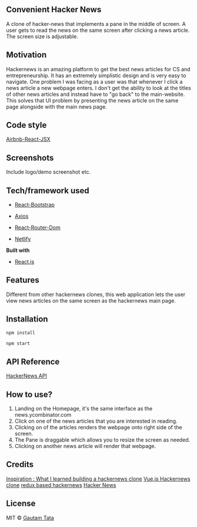 ## Convenient Hacker News
A clone of hacker-news that implements a pane in the middle of screen. A user gets to read the news on the same screen after clicking a news article. The screen size is adjustable.

## Motivation
Hackernews is an amazing platform to get the best news articles for CS and entrepreneurship. It has an extremely simplistic design and is very easy to navigate. One problem I was facing as a user was that whenever I click a news article a new webpage enters. I don't get the ability to look at the titles of other news articles and instead have to "go back" to the main-website. This solves that UI problem by presenting the news article on the same page alongside with the main news page.


## Code style
[Airbnb-React-JSX](https://github.com/airbnb/javascript/tree/master/react)
 
## Screenshots
Include logo/demo screenshot etc.

## Tech/framework used
- [React-Bootstrap](https://react-bootstrap.github.io/)

- [Axios](https://github.com/axios/axios)

- [React-Router-Dom](https://www.npmjs.com/package/react-router-dom)

- [Netlify](https://www.netlify.com/)

<b>Built with</b>
- [React.js](https://reactjs.org)

## Features
Different from other hackernews clones, this web application lets the user view news articles on the same screen as the hackernews main page.


## Installation
```sh
npm install
```

```sh
npm start
```

## API Reference

[HackerNews API](https://github.com/HackerNews/API)


## How to use?
1. Landing on the Homepage, it's the same interface as the news.ycombinator.com
2. Click on one of the news articles that you are interested in reading.
3. Clicking on of the articles renders the webpage onto right side of the screen.
4. The Pane is draggable which allows you to resize the screen as needed.
5. Clicking on another news article will render that webpage.


## Credits
[Inspiration : What I learned building a hackernews clone](https://codeburst.io/what-i-learned-writing-a-hacker-news-clone-494c8d49a9ae)
[Vue.js Hackernews clone](https://vuejs.org/v2/examples/hackernews.html)
[redux based hackernews](https://gitconnected.com/courses/learn-react-redux-tutorial-build-a-hacker-news-clone)
[Hacker News](https://news.ycombinator.com/)


## License
MIT © [Gautam Tata](https://www.github.com/gautamtata)